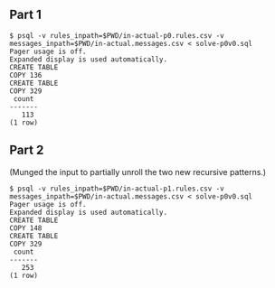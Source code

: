 Part 1
------

```
$ psql -v rules_inpath=$PWD/in-actual-p0.rules.csv -v messages_inpath=$PWD/in-actual.messages.csv < solve-p0v0.sql 
Pager usage is off.
Expanded display is used automatically.
CREATE TABLE
COPY 136
CREATE TABLE
COPY 329
 count 
-------
   113
(1 row)
```

Part 2
------

(Munged the input to partially unroll the two new recursive patterns.)

```
$ psql -v rules_inpath=$PWD/in-actual-p1.rules.csv -v messages_inpath=$PWD/in-actual.messages.csv < solve-p0v0.sql
Pager usage is off.
Expanded display is used automatically.
CREATE TABLE
COPY 148
CREATE TABLE
COPY 329
 count 
-------
   253
(1 row)
```
